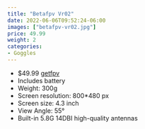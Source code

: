 ```yaml
---
title: "Betafpv Vr02"
date: 2022-06-06T09:52:24-06:00
images: ["betafpv-vr02.jpg"]
price: 49.99
weight: 2
categories:
- Goggles
---
```


- $49.99 [getfpv](https://www.getfpv.com/betafpv-vr02-fpv-goggles.html)
- Includes battery
- Weight: 300g
- Screen resolution: 800*480 px
- Screen size: 4.3 inch
- View Angle: 55°
- Built-in 5.8G 14DBI high-quality antennas
